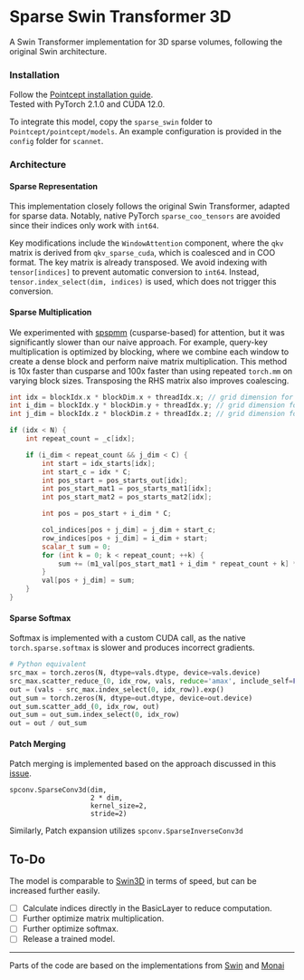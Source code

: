 # Sparse Swin Transformer 3D

A Swin Transformer implementation for 3D sparse volumes, following the original Swin architecture.

### Installation

Follow the [Pointcept installation guide](https://github.com/Pointcept/Pointcept?tab=readme-ov-file#installation).  
Tested with PyTorch 2.1.0 and CUDA 12.0.

To integrate this model, copy the `sparse_swin` folder to `Pointcept/pointcept/models`. An example configuration is
provided in the `config` folder for `scannet`.

### Architecture

#### Sparse Representation

This implementation closely follows the original Swin Transformer, adapted for sparse data. Notably, native PyTorch
`sparse_coo_tensors` are avoided since their indices only work with `int64`.

Key modifications include the `WindowAttention` component, where the `qkv` matrix is derived from `qkv_sparse_cuda`,
which is coalesced and in COO format. The key matrix is already transposed. We avoid indexing with `tensor[indices]` to
prevent automatic conversion to `int64`. Instead, `tensor.index_select(dim, indices)` is used, which does not trigger
this conversion.

#### Sparse Multiplication

We experimented with [spspmm](https://github.com/karShetty/Torch-Sparse-Multiply) (cusparse-based) for attention, but it
was significantly slower than our naive approach. For example, query-key multiplication is optimized by blocking, where
we combine each window to create a dense block and perform naive matrix multiplication. This method is 10x faster than
cusparse and 100x faster than using repeated `torch.mm` on varying block sizes. Transposing the RHS matrix also improves
coalescing.

```cpp
int idx = blockIdx.x * blockDim.x + threadIdx.x; // grid dimension for c
int i_dim = blockIdx.y * blockDim.y + threadIdx.y; // grid dimension for i
int j_dim = blockIdx.z * blockDim.z + threadIdx.z; // grid dimension for j

if (idx < N) {
    int repeat_count = _c[idx];

    if (i_dim < repeat_count && j_dim < C) {
        int start = idx_starts[idx];
        int start_c = idx * C;
        int pos_start = pos_starts_out[idx];
        int pos_start_mat1 = pos_starts_mat1[idx];
        int pos_start_mat2 = pos_starts_mat2[idx];

        int pos = pos_start + i_dim * C;

        col_indices[pos + j_dim] = j_dim + start_c;
        row_indices[pos + j_dim] = i_dim + start;
        scalar_t sum = 0;
        for (int k = 0; k < repeat_count; ++k) {
            sum += (m1_val[pos_start_mat1 + i_dim * repeat_count + k] * m2_val_t[pos_start_mat2 + j_dim * repeat_count + k]);
        }
        val[pos + j_dim] = sum;
    }
}
```

#### Sparse Softmax

Softmax is implemented with a custom CUDA call, as the native `torch.sparse.softmax` is slower and produces incorrect
gradients.

```python
# Python equivalent
src_max = torch.zeros(N, dtype=vals.dtype, device=vals.device)
src_max.scatter_reduce_(0, idx_row, vals, reduce='amax', include_self=False)
out = (vals - src_max.index_select(0, idx_row)).exp()
out_sum = torch.zeros(N, dtype=out.dtype, device=out.device)
out_sum.scatter_add_(0, idx_row, out)
out_sum = out_sum.index_select(0, idx_row)
out = out / out_sum
```

#### Patch Merging

Patch merging is implemented based on the approach discussed in
this [issue](https://github.com/microsoft/Swin-Transformer/issues/256).

    spconv.SparseConv3d(dim,
                        2 * dim,
                        kernel_size=2,
                        stride=2)

Similarly, Patch expansion utilizes `spconv.SparseInverseConv3d`

## To-Do

The model is comparable to [Swin3D](https://github.com/microsoft/Swin3D/tree/main/Swin3D/models) in terms of speed, but
can be increased further easily.

- [ ] Calculate indices directly in the BasicLayer to reduce computation.
- [ ] Further optimize matrix multiplication.
- [ ] Further optimize softmax.
- [ ] Release a trained model.

--- 

Parts of the code are based on the implementations
from [Swin](https://github.com/microsoft/Swin-Transformer/blob/main/models/swin_transformer.py)
and [Monai](https://github.com/Project-MONAI/MONAI/blob/dev/monai/networks/nets/swin_unetr.py)